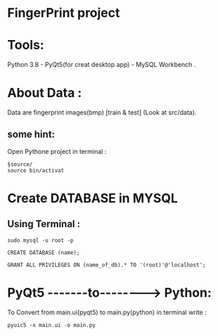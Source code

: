 # FingerPrint project

# Tools:
Python 3.8 - PyQt5(for creat desktop app) - MySQL Workbench .

# About Data :
Data are fingerprint images(bmp) [train & test] (Look at src/data).

## some hint:

Open Pythone project in terminal :

	§source/
	source bin/activat
	
	
# Create DATABASE in MYSQL 

## Using Terminal :
	
	sudo mysql -u root -p

	CREATE DATABASE (name);

	GRANT ALL PRIVILEGES ON (name_of_db).* TO '(root)'@'localhost';	




# PyQt5 -------to--------> Python:

To Convert from main.ui(pyqt5) to main.py(python) in terminal write : 
	
	pyuic5 -x main.ui -o main.py



